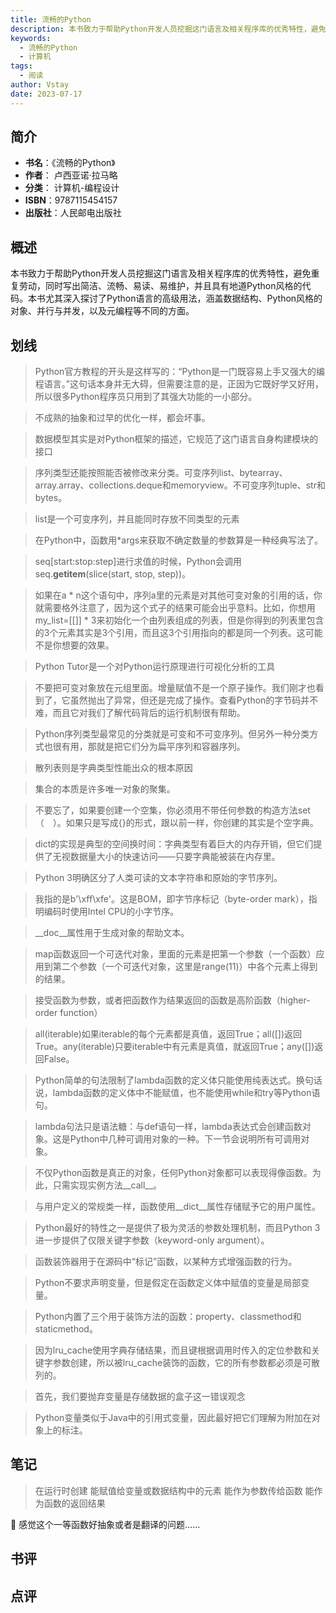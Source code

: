 ```yaml
---
title: 流畅的Python
description: 本书致力于帮助Python开发人员挖掘这门语言及相关程序库的优秀特性，避免重复劳动，同时写出简洁、流畅、易读、易维护，并且具有地道Python风格的代码。本书尤其深入探讨了Python语言的高级用法，涵盖数据结构、Python风格的对象、并行与并发，以及元
keywords:
  - 流畅的Python
  - 计算机
tags:
  - 阅读
author: Vstay
date: 2023-07-17
---
```


## 简介

- **书名**：《流畅的Python》
- **作者**： 卢西亚诺·拉马略
- **分类**： 计算机-编程设计
- **ISBN**：9787115454157
- **出版社**：人民邮电出版社

## 概述

本书致力于帮助Python开发人员挖掘这门语言及相关程序库的优秀特性，避免重复劳动，同时写出简洁、流畅、易读、易维护，并且具有地道Python风格的代码。本书尤其深入探讨了Python语言的高级用法，涵盖数据结构、Python风格的对象、并行与并发，以及元编程等不同的方面。

## 划线 
 

> Python官方教程的开头是这样写的：“Python是一门既容易上手又强大的编程语言。”这句话本身并无大碍，但需要注意的是，正因为它既好学又好用，所以很多Python程序员只用到了其强大功能的一小部分。 

> 不成熟的抽象和过早的优化一样，都会坏事。 

> 数据模型其实是对Python框架的描述，它规范了这门语言自身构建模块的接口 

> 序列类型还能按照能否被修改来分类。可变序列list、bytearray、array.array、collections.deque和memoryview。不可变序列tuple、str和bytes。 

> list是一个可变序列，并且能同时存放不同类型的元素 

> 在Python中，函数用*args来获取不确定数量的参数算是一种经典写法了。 

> seq[start:stop:step]进行求值的时候，Python会调用seq.__getitem__(slice(start, stop, step))。 

> 如果在a * n这个语句中，序列a里的元素是对其他可变对象的引用的话，你就需要格外注意了，因为这个式子的结果可能会出乎意料。比如，你想用my_list=[[]] * 3来初始化一个由列表组成的列表，但是你得到的列表里包含的3个元素其实是3个引用，而且这3个引用指向的都是同一个列表。这可能不是你想要的效果。 

> Python Tutor是一个对Python运行原理进行可视化分析的工具 

> 不要把可变对象放在元组里面。增量赋值不是一个原子操作。我们刚才也看到了，它虽然抛出了异常，但还是完成了操作。查看Python的字节码并不难，而且它对我们了解代码背后的运行机制很有帮助。 

> Python序列类型最常见的分类就是可变和不可变序列。但另外一种分类方式也很有用，那就是把它们分为扁平序列和容器序列。 

> 散列表则是字典类型性能出众的根本原因 

> 集合的本质是许多唯一对象的聚集。 

> 不要忘了，如果要创建一个空集，你必须用不带任何参数的构造方法set（　）。如果只是写成{}的形式，跟以前一样，你创建的其实是个空字典。 

> dict的实现是典型的空间换时间：字典类型有着巨大的内存开销，但它们提供了无视数据量大小的快速访问——只要字典能被装在内存里。 

> Python 3明确区分了人类可读的文本字符串和原始的字节序列。 

> 我指的是b'\xff\xfe'。这是BOM，即字节序标记（byte-order mark），指明编码时使用Intel CPU的小字节序。 

> __doc__属性用于生成对象的帮助文本。 

> map函数返回一个可迭代对象，里面的元素是把第一个参数（一个函数）应用到第二个参数（一个可迭代对象，这里是range(11)）中各个元素上得到的结果。 

> 接受函数为参数，或者把函数作为结果返回的函数是高阶函数（higher-order function） 

> all(iterable)如果iterable的每个元素都是真值，返回True；all([])返回True。any(iterable)只要iterable中有元素是真值，就返回True；any([])返回False。 

> Python简单的句法限制了lambda函数的定义体只能使用纯表达式。换句话说，lambda函数的定义体中不能赋值，也不能使用while和try等Python语句。 

> lambda句法只是语法糖：与def语句一样，lambda表达式会创建函数对象。这是Python中几种可调用对象的一种。下一节会说明所有可调用对象。 

> 不仅Python函数是真正的对象，任何Python对象都可以表现得像函数。为此，只需实现实例方法__call__。 

> 与用户定义的常规类一样，函数使用__dict__属性存储赋予它的用户属性。 

> Python最好的特性之一是提供了极为灵活的参数处理机制，而且Python 3进一步提供了仅限关键字参数（keyword-only argument）。 

> 函数装饰器用于在源码中“标记”函数，以某种方式增强函数的行为。 

> Python不要求声明变量，但是假定在函数定义体中赋值的变量是局部变量。 

> Python内置了三个用于装饰方法的函数：property、classmethod和staticmethod。 

> 因为lru_cache使用字典存储结果，而且键根据调用时传入的定位参数和关键字参数创建，所以被lru_cache装饰的函数，它的所有参数都必须是可散列的。 

> 首先，我们要抛弃变量是存储数据的盒子这一错误观念 

> Python变量类似于Java中的引用式变量，因此最好把它们理解为附加在对象上的标注。

## 笔记


> 在运行时创建
能赋值给变量或数据结构中的元素
能作为参数传给函数
能作为函数的返回结果

💭 感觉这个一等函数好抽象或者是翻译的问题……

## 书评


## 点评
